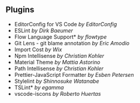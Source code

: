 ## Plugins

- EditorConfig for VS Code *by EditorConfig*
- ESLint *by Dirk Baeumer*
- Flow Language Support* *by flowtype*
- Git Lens - git blame annotation *by Eric Amodio*
- Import Cost *by Wix*
- Npm Intellisense *by Christian Kohler*
- Material Theme *by Mattia Astorino*
- Path Intellisense *by Christian Kohler*
- Prettier-JavaScript Formatter *by Esben Petersen*
- Stylelint *by Shinnosuke Watanabe*
- TSLint* *by egamma*
- vscode-iscons *by Roberto Huertas*
